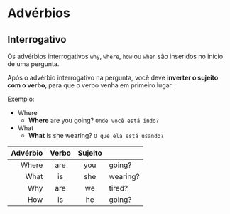 # Advérbios

## Interrogativo

Os advérbios interrogativos `why`, `where`, `how` ou `when` são inseridos no início de uma pergunta.

Após o advérbio interrogativo na pergunta, você deve **inverter o sujeito com o verbo**, para que o verbo venha em primeiro lugar.

Exemplo:

+ Where
  + **Where** are you going?
  `Onde você está indo?`
+ What
  + **What** is she wearing?
  `O que ela está usando?`

| Advérbio | Verbo | Sujeito | |
| ---: | :---: | :---: | :--- |
| Where | are | you | going? |
| What | is | she | wearing? |
| Why | are | we | tired? |
| How | is | he | going? |
